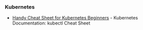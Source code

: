 ### Kubernetes

* [Handy Cheat Sheet for Kubernetes Beginners](https://kubernetes.io/docs/reference/kubectl/cheatsheet/) - Kubernetes Documentation: kubectl Cheat Sheet

